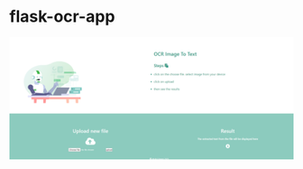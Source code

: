 # flask-ocr-app

![Test Image 1](https://github.com/mukul1em/flask-ocr-app/blob/master/Capture.PNG)
